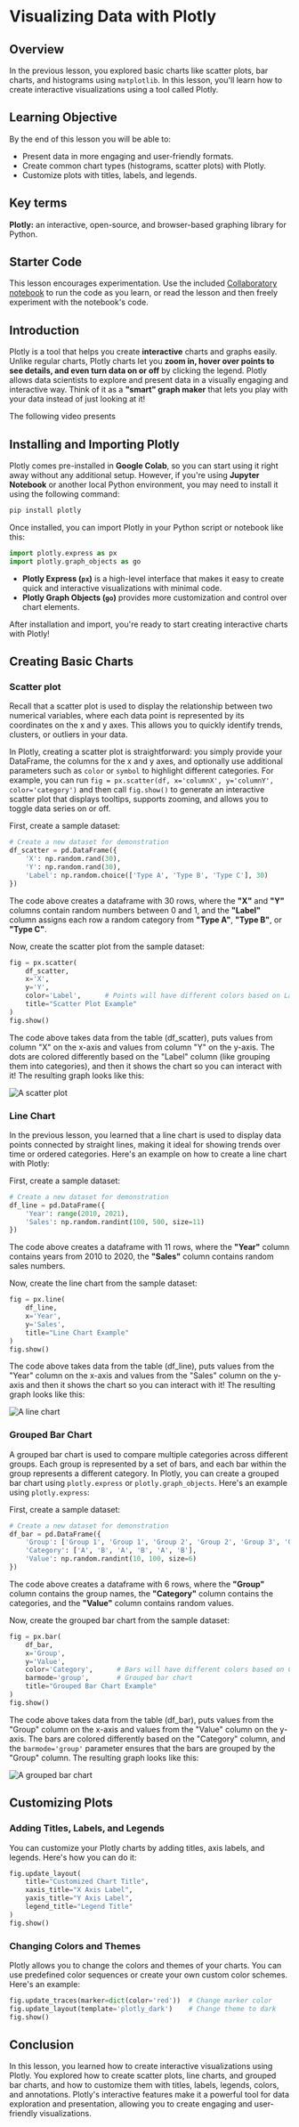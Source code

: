 # Visualizing Data with Plotly

## Overview

In the previous lesson, you explored basic charts like scatter plots, bar charts, and histograms using `matplotlib`. In this lesson, you'll learn how to create interactive visualizations using a tool called Plotly.

## Learning Objective

By the end of this lesson you will be able to:

- Present data in more engaging and user-friendly formats.
- Create common chart types (histograms, scatter plots) with Plotly.
- Customize plots with titles, labels, and legends.

## Key terms

**Plotly:** an interactive, open-source, and browser-based graphing library for Python.

## Starter Code

This lesson encourages experimentation. Use the included [Collaboratory notebook]() to run the code as you learn, or read the lesson and then freely experiment with the notebook's code.

## Introduction

Plotly is a tool that helps you create **interactive** charts and graphs easily. Unlike regular charts, Plotly charts let you **zoom in, hover over points to see details, and even turn data on or off** by clicking the legend. Plotly allows data scientists to explore and present data in a visually engaging and interactive way. Think of it as a **"smart" graph maker** that lets you play with your data instead of just looking at it!

The following video presents

## Installing and Importing Plotly

Plotly comes pre-installed in **Google Colab**, so you can start using it right away without any additional setup. However, if you're using **Jupyter Notebook** or another local Python environment, you may need to install it using the following command:

```bash
pip install plotly
```

Once installed, you can import Plotly in your Python script or notebook like this:

```python
import plotly.express as px
import plotly.graph_objects as go
```

- **Plotly Express (`px`)** is a high-level interface that makes it easy to create quick and interactive visualizations with minimal code.  
- **Plotly Graph Objects (`go`)** provides more customization and control over chart elements.

After installation and import, you're ready to start creating interactive charts with Plotly!

## Creating Basic Charts

### Scatter plot

Recall that a scatter plot is used to display the relationship between two numerical variables, where each data point is represented by its coordinates on the x and y axes. This allows you to quickly identify trends, clusters, or outliers in your data.

In Plotly, creating a scatter plot is straightforward: you simply provide your DataFrame, the columns for the x and y axes, and optionally use additional parameters such as `color` or `symbol` to highlight different categories. For example, you can run `fig = px.scatter(df, x='columnX', y='columnY', color='category')` and then call `fig.show()` to generate an interactive scatter plot that displays tooltips, supports zooming, and allows you to toggle data series on or off.

First, create a sample dataset:

```python
# Create a new dataset for demonstration
df_scatter = pd.DataFrame({
    'X': np.random.rand(30),
    'Y': np.random.rand(30),
    'Label': np.random.choice(['Type A', 'Type B', 'Type C'], 30)
})
```

The code above creates a dataframe with 30 rows, where the **"X"** and **"Y"** columns contain random numbers between 0 and 1, and the **"Label"** column assigns each row a random category from **"Type A"**, **"Type B"**, or **"Type C"**.

Now, create the scatter plot from the sample dataset:

```python
fig = px.scatter(
    df_scatter,
    x='X',
    y='Y',
    color='Label',      # Points will have different colors based on Label
    title="Scatter Plot Example"
)
fig.show()
```

The code above takes data from the table (df_scatter), puts values from column "X" on the x-axis and values from column "Y" on the y-axis. The dots are colored differently based on the "Label" column (like grouping them into categories), and then it shows the chart so you can interact with it! The resulting graph looks like this:

![A scatter plot](scatterplot.png)

### Line Chart

In the previous lesson, you learned that a line chart is used to display data points connected by straight lines, making it ideal for showing trends over time or ordered categories. Here's an example on how to create a line chart with Plotly:

First, create a sample dataset:

```python
# Create a new dataset for demonstration
df_line = pd.DataFrame({
    'Year': range(2010, 2021),
    'Sales': np.random.randint(100, 500, size=11)
})
```

The code above creates a dataframe with 11 rows, where the **"Year"** column contains years from 2010 to 2020, the **"Sales"** column contains random sales numbers.

Now, create the line chart from the sample dataset:

```python
fig = px.line(
    df_line,
    x='Year',
    y='Sales',
    title="Line Chart Example"
)
fig.show()
```

The code above takes data from the table (df_line), puts values from the "Year" column on the x-axis and values from the "Sales" column on the y-axis and then it shows the chart so you can interact with it! The resulting graph looks like this:

![A line chart](linechart.png)

### Grouped Bar Chart

A grouped bar chart is used to compare multiple categories across different groups. Each group is represented by a set of bars, and each bar within the group represents a different category. In Plotly, you can create a grouped bar chart using `plotly.express` or `plotly.graph_objects`. Here's an example using `plotly.express`:

First, create a sample dataset:

```python
# Create a new dataset for demonstration
df_bar = pd.DataFrame({
    'Group': ['Group 1', 'Group 1', 'Group 2', 'Group 2', 'Group 3', 'Group 3'],
    'Category': ['A', 'B', 'A', 'B', 'A', 'B'],
    'Value': np.random.randint(10, 100, size=6)
})
```

The code above creates a dataframe with 6 rows, where the **"Group"** column contains the group names, the **"Category"** column contains the categories, and the **"Value"** column contains random values.

Now, create the grouped bar chart from the sample dataset:

```python
fig = px.bar(
    df_bar,
    x='Group',
    y='Value',
    color='Category',      # Bars will have different colors based on Category
    barmode='group',       # Grouped bar chart
    title="Grouped Bar Chart Example"
)
fig.show()
```

The code above takes data from the table (df_bar), puts values from the "Group" column on the x-axis and values from the "Value" column on the y-axis. The bars are colored differently based on the "Category" column, and the `barmode='group'` parameter ensures that the bars are grouped by the "Group" column. The resulting graph looks like this:

![A grouped bar chart](barchart.png)

## Customizing Plots

### Adding Titles, Labels, and Legends

You can customize your Plotly charts by adding titles, axis labels, and legends. Here's how you can do it:

```python
fig.update_layout(
    title="Customized Chart Title",
    xaxis_title="X Axis Label",
    yaxis_title="Y Axis Label",
    legend_title="Legend Title"
)
fig.show()
```

### Changing Colors and Themes

Plotly allows you to change the colors and themes of your charts. You can use predefined color sequences or create your own custom color schemes. Here's an example:

```python
fig.update_traces(marker=dict(color='red'))  # Change marker color
fig.update_layout(template='plotly_dark')    # Change theme to dark
fig.show()
```

## Conclusion

In this lesson, you learned how to create interactive visualizations using Plotly. You explored how to create scatter plots, line charts, and grouped bar charts, and how to customize them with titles, labels, legends, colors, and annotations. Plotly's interactive features make it a powerful tool for data exploration and presentation, allowing you to create engaging and user-friendly visualizations.
